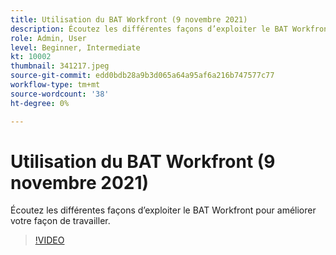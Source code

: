 ```yaml
---
title: Utilisation du BAT Workfront (9 novembre 2021)
description: Écoutez les différentes façons d’exploiter le BAT Workfront pour améliorer votre façon de travailler.
role: Admin, User
level: Beginner, Intermediate
kt: 10002
thumbnail: 341217.jpeg
source-git-commit: edd0bdb28a9b3d065a64a95af6a216b747577c77
workflow-type: tm+mt
source-wordcount: '38'
ht-degree: 0%

---
```


# Utilisation du BAT Workfront (9 novembre 2021)

Écoutez les différentes façons d’exploiter le BAT Workfront pour améliorer votre façon de travailler.

>[!VIDEO](https://video.tv.adobe.com/v/341217/?quality=12&learn=on)
